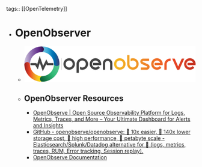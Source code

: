 tags:: [[OpenTelemetry]]

- # OpenObserver
	- ![openobserve.png](../assets/openobserve_1704188721134_0.png)
	- ## OpenObserver Resources
		- [OpenObserve | Open Source Observability Platform for Logs, Metrics, Traces, and More – Your Ultimate Dashboard for Alerts and Insights](https://openobserve.ai/)
		- [GitHub - openobserve/openobserve: 🚀 10x easier, 🚀 140x lower storage cost, 🚀 high performance,  🚀 petabyte scale - Elasticsearch/Splunk/Datadog alternative for 🚀 (logs, metrics, traces, RUM, Error tracking, Session replay).](https://github.com/openobserve/openobserve)
		- [OpenObserve Documentation](https://openobserve.ai/docs/)